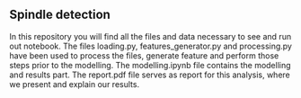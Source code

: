 ## Spindle detection 

In this repository you will find all the files and data necessary to see and run out notebook.
The files loading.py, features_generator.py and processing.py have been used to process the files, generate feature and perform those steps prior to the modelling.
The modelling.ipynb file contains the modelling and results part.
The report.pdf file serves as report for this analysis, where we present and explain our results. 
